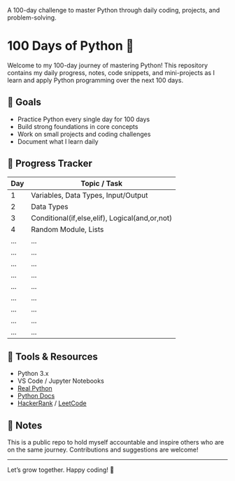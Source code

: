 A 100-day challenge to master Python through daily coding, projects, and problem-solving.

# 100 Days of Python 🐍

Welcome to my 100-day journey of mastering Python! This repository contains my daily progress, notes, code snippets, and mini-projects as I learn and apply Python programming over the next 100 days.

## 🎯 Goals
- Practice Python every single day for 100 days
- Build strong foundations in core concepts
- Work on small projects and coding challenges
- Document what I learn daily

## 📅 Progress Tracker

| Day | Topic / Task 
|-----|--------------
| 1   | Variables, Data Types, Input/Output 
| 2   | Data Types 
| 3   | Conditional(if,else,elif), Logical(and,or,not)  
| 4   | Random Module, Lists
| ... | ...
| ... | ...
| ... | ...
| ... | ...
| ... | ...
| ... | ...
| ... | ...
| ... | ...
| ... | ...



## 🧰 Tools & Resources
- Python 3.x
- VS Code / Jupyter Notebooks
- [Real Python](https://realpython.com/)
- [Python Docs](https://docs.python.org/3/)
- [HackerRank](https://www.hackerrank.com/) / [LeetCode](https://leetcode.com/)

## 📌 Notes
This is a public repo to hold myself accountable and inspire others who are on the same journey. Contributions and suggestions are welcome!

---

Let’s grow together. Happy coding! 🚀

